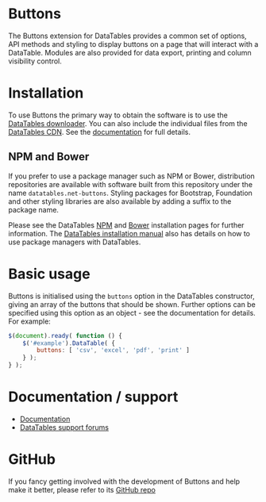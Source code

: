 # Buttons
 
The Buttons extension for DataTables provides a common set of options, API methods and styling to display buttons on a page that will interact with a DataTable. Modules are also provided for data export, printing and column visibility control.


# Installation

To use Buttons the primary way to obtain the software is to use the [DataTables downloader](//datatables.net/download). You can also include the individual files from the [DataTables CDN](//cdn.datatables.net). See the [documentation](http://datatables.net/extensions/buttons/) for full details.

## NPM and Bower

If you prefer to use a package manager such as NPM or Bower, distribution repositories are available with software built from this repository under the name `datatables.net-buttons`. Styling packages for Bootstrap, Foundation and other styling libraries are also available by adding a suffix to the package name.

Please see the DataTables [NPM](//datatables.net/download/npm) and [Bower](//datatables.net/download/bower) installation pages for further information. The [DataTables installation manual](//datatables.net/manual/installation) also has details on how to use package managers with DataTables.


# Basic usage

Buttons is initialised using the `buttons` option in the DataTables constructor, giving an array of the buttons that should be shown. Further options can be specified using this option as an object - see the documentation for details. For example:

```js
$(document).ready( function () {
    $('#example').DataTable( {
    	buttons: [ 'csv', 'excel', 'pdf', 'print' ]
    } );
} );
```


# Documentation / support

* [Documentation](https://datatables.net/extensions/buttons/)
* [DataTables support forums](http://datatables.net/forums)


# GitHub

If you fancy getting involved with the development of Buttons and help make it better, please refer to its [GitHub repo](https://github.com/DataTables/Buttons)

